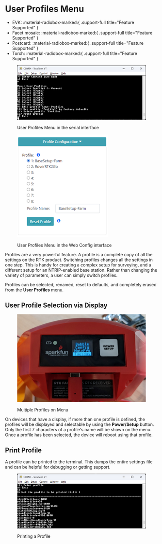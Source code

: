 # User Profiles Menu

<!--
Compatibility Icons
====================================================================================

:material-radiobox-marked:{ .support-full title="Feature Supported" }
:material-radiobox-indeterminate-variant:{ .support-partial title="Feature Partially Supported" }
:material-radiobox-blank:{ .support-none title="Feature Not Supported" }
-->

<div class="grid cards fill" markdown>

- EVK: :material-radiobox-marked:{ .support-full title="Feature Supported" }
- Facet mosaic: :material-radiobox-marked:{ .support-full title="Feature Supported" }
- Postcard: :material-radiobox-marked:{ .support-full title="Feature Supported" }
- Torch: :material-radiobox-marked:{ .support-full title="Feature Supported" }

</div>

<figure markdown>

![List of user profiles](<./img/Terminal/SparkFun RTK Everywhere - User Profiles Menu.png>)
<figcaption markdown>
User Profiles Menu in the serial interface
</figcaption>
</figure>


<figure markdown>

![List of user profiles](<./img/WiFi Config/SparkFun RTK Profiles Menu.png>)
<figcaption markdown>
User Profiles Menu in the Web Config interface
</figcaption>
</figure>

Profiles are a very powerful feature. A profile is a complete copy of all the settings on the RTK product. Switching profiles changes all the settings in one step. This is handy for creating a complex setup for surveying, and a different setup for an NTRIP-enabled base station. Rather than changing the variety of parameters, a user can simply switch profiles.

Profiles can be selected, renamed, reset to defaults, and completely erased from the **User Profiles** menu.

## User Profile Selection via Display

<figure markdown>

![Multiple Profiles on Menu](<./img/SparkFun_RTK_Facet_Profile.jpg>)
<figcaption markdown>
Multiple Profiles on Menu
</figcaption>
</figure>

On devices that have a display, if more than one profile is defined, the profiles will be displayed and selectable by using the **Power/Setup** button. Only the first 7 characters of a profile's name will be shown on the menu. Once a profile has been selected, the device will reboot using that profile.

## Print Profile

A profile can be printed to the terminal. This dumps the entire settings file and can be helpful for debugging or getting support.

<figure markdown>

![Printing a profile](<./img/Terminal/SparkFun RTK Profiles Print.png>)
<figcaption markdown>
Printing a Profile
</figcaption>
</figure>